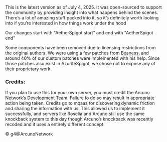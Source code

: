 This is the latest version as of July 4, 2025. It was open-sourced to support the community by providing insight into what happens behind the scenes.
There’s a lot of amazing stuff packed into it, so it’s definitely worth looking into if you’re interested in how things work under the hood

Our changes start with "AetherSpigot start" and end with "AetherSpigot end"

Some components have been removed due to licensing restrictions from the original authors. We were using a few patches from [Beaness](https://github.com/beaness), and around 40% of our custom patches were implemented with his help. Since those patches also exist in AzuriteSpigot, we chose not to expose any of their proprietary work.

### Credits:

If you plan to use this for your own server, you must credit the Arcuno Network’s Development Team. Failure to do so may result in appropriate action being taken.
Credits go to mqaaz for discovering dynamic friction and sharing the information with us. This allowed us to implement it successfully, and servers like Roselia and Arcuno still use the same knockback system to this day though Arcuno’s knockback was recently recoded and it uses a entirely different concept.

© g4\@ArcunoNetwork
